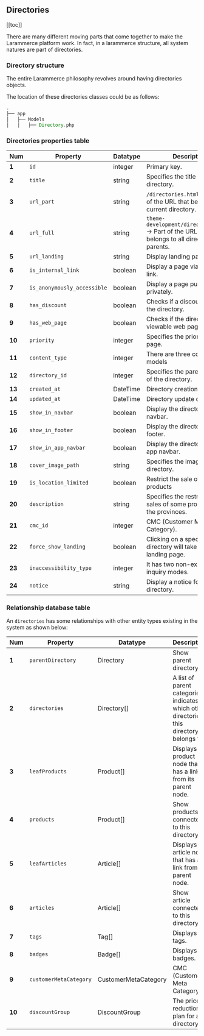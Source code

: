 ## Directories

[[toc]]

There are many different moving parts that come together to make the Larammerce platform work. 
In fact, in a larammerce structure, all system natures are part of directories.

### Directory structure
The entire Larammerce philosophy revolves around having directories objects.

The location of these directories classes could be as follows:
```php
.
├── app
│   ├── Models
│   │   ├── Directory.php
```
### Directories properties table

Num   | Property                     | Datatype     | Description
------|------------------------------|--------------|------------
**1** | `id`                         | integer      | Primary key.
**2** | `title`                      | string       | Specifies the title of the directory.
**3** | `url_part`                   | string       | `/directories.html`-> The part of the URL that belongs to the current directory.
**4** | `url_full`                   | string       | `theme-development/directories.html`-> Part of the URL that belongs to all directory parents.
**5** | `url_landing`                | string       | Display landing page.
**6** | `is_internal_link`           | boolean      | Display a page via a specified link.
**7** | `is_anonymously_accessible`  | boolean      | Display a page publicly or privately.
**8** | `has_discount`               | boolean      | Checks if a discount is set for the directory.
**9** | `has_web_page`               | boolean      | Checks if the directory has a viewable web page.
**10**| `priority`                   | integer      | Specifies the priority of a page.
**11**| `content_type`               | integer      | There are three content type models
**12**| `directory_id`               | integer      | Specifies the parent category of the directory.
**13**| `created_at`                 | DateTime     | Directory creation date.
**14**| `updated_at`                 | DateTime     | Directory update date.
**15**| `show_in_navbar`             | boolean      | Display the directory in the navbar.
**16**| `show_in_footer`             | boolean      | Display the directory in the footer.
**17**| `show_in_app_navbar`         | boolean      | Display the directory in the app navbar.
**18**| `cover_image_path`           | string       | Specifies the image of each directory.
**19**| `is_location_limited`        | boolean      | Restrict the sale of some products
**20**| `description`                | string       | Specifies the restriction of sales of some products for the provinces.
**21**| `cmc_id`                     | integer      | CMC (Customer Meta Category).
**22**| `force_show_landing`         | boolean      | Clicking on a specific directory will take you to a landing page.
**23**| `inaccessibility_type`       | integer      | It has two non-existent and inquiry modes.
**24**| `notice`                     | string       | Display a notice for a directory.

### Relationship database table

An `directories` has some relationships with other entity types existing in the system as shown below:

Num   | Property              | Datatype              | Description
------|-----------------------|-----------------------|-----------
**1** | `parentDirectory`     | Directory             | Show parent directory.
**2** | `directories`         | Directory[]           | A list of parent categories indicates which other directories this directory belongs to.
**3** | `leafProducts`        | Product[]             | Displays a product node that has a link from its parent node.
**4** | `products`            | Product[]             | Show products connected to this directory.
**5** | `leafArticles`        | Article[]             | Displays a article node that has a link from its parent node.
**6** | `articles`            | Article[]             | Show article connected to this directory.
**7** | `tags`                | Tag[]                 | Displays tags.
**8** | `badges`              | Badge[]               | Displays badges.
**9** | `customerMetaCategory`| CustomerMetaCategory  | CMC (Customer Meta Category).
**10**| `discountGroup`       | DiscountGroup         | The price reduction plan for a directory.
